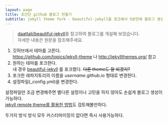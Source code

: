 ```yaml
---
layout: page
title: 초간단 github 블로그 만들기
subtitle: jekyll theme fork - beautiful-jekyll을 포크해서 5분만에 블로그 생성
---
```

>[daattali/beautiful-jekyll](https://github.com/daattali/beautiful-jekyll)를 참고하여 블로그를 개설해 보았습니다.  
자세한 내용은 원문을 참조해주세요.


1. 깃허브에서 테마를 고른다.  
   <https://github.com/topics/jekyll-theme> 나 <http://jekyllthemes.org/> 참고
2. 원하는 테마를 포크한다.  
  내 경우 [beautiful-jekyll](https://github.com/daattali/beautiful-jekyll) 를 포크했다. ~~다른 theme도 잘 되겠지?~~
3. 포크한 레파지토리의 이름을 *username*.github.io 형태로 변경한다.  
4. 설정파일(_config.yml)을 변경한다.

설정파일만 조금 변경해주면 별다른 설정이나 고민을 하지 않아도 손쉽게 블로그 생성이 가능하다.  
[jekyll remote theme를 활용한 방법](https://dreamgonfly.github.io/2018/01/27/jekyll-remote-theme.html)도 검토해볼만하다.

두가지 방식 방식 모두 커스터마이징이 없다면 즉시 사용가능하다. 
